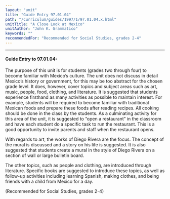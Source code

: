 ```yaml
---
layout: "unit"
title: "Guide Entry 97.01.04"
path: "/curriculum/guides/1997/1/97.01.04.x.html"
unitTitle: "A Close Look at Mexico"
unitAuthor: "John K. Grammatico"
keywords: ""
recommendedFor: "Recommended for Social Studies, grades 2-4"
---
```

<body>
<hr/>
 <h4>
  Guide Entry to 97.01.04:
 </h4>
 The purpose of this unit is for students (grades two through four) to become familiar with Mexico’s culture. The unit does not discuss in detail Mexico’s history or government, for this may be too abstract for the chosen grade level. It does, however, cover topics and subject areas such as art, music, people, food, clothing, and literature. It is suggested that students experience firsthand as many activities as possible to maintain interest. For example, students will be required to become familiar with traditional Mexican foods and prepare these foods after reading recipes. All cooking should be done in the class by the students. As a culminating activity for this area of the unit, it is suggested to “open a restaurant” in the classroom and have each student do a specific task to run the restaurant. This is a good opportunity to invite parents and staff when the restaurant opens.
 <p>
  With regards to art, the works of Diego Rivera are the focus. The concept of the mural is discussed and a story on his life is suggested. It is also suggested that students create a mural in the style of Diego Rivera on a section of wall or large bulletin board.
 </p>
 <p>
  The other topics, such as people and clothing, are introduced through literature. Specific books are suggested to introduce these topics, as well as follow-up activities including learning Spanish, making clothes, and being friends with a child from Mexico for a day.
 </p>
 <p>
  (Recommended for Social Studies, grades 2-4)
 </p>

</body>